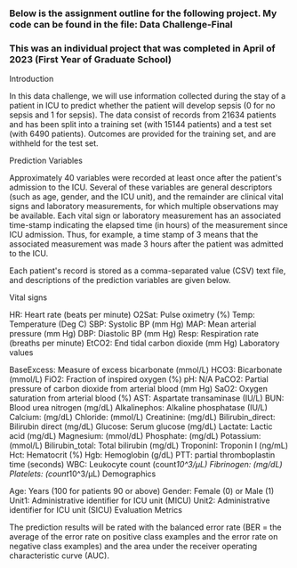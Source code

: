 ### Below is the assignment outline for the following project. My code can be found in the file: Data Challenge-Final

### This was an individual project that was completed in April of 2023 (First Year of Graduate School)




Introduction

In this data challenge, we will use information collected during the stay of a patient in ICU to predict whether the patient will develop sepsis (0 for no sepsis and 1 for sepsis).  The data consist of records from 21634 patients and has been split into a training set (with 15144 patients) and a test set (with 6490 patients).  Outcomes are provided for the training set, and are withheld for the test set.

Prediction Variables

Approximately 40 variables were recorded at least once after the patient's admission to the ICU.  Several of these variables are general descriptors (such as age, gender, and the ICU unit), and the remainder are clinical vital signs and laboratory measurements, for which multiple observations may be available.  Each vital sign or laboratory measurement has an associated time-stamp indicating the elapsed time (in hours) of the measurement since ICU admission.  Thus, for example, a time stamp of 3 means that the associated measurement was made 3 hours after the patient was admitted to the ICU.

Each patient's record is stored as a comma-separated value (CSV) text file, and descriptions of the prediction variables are given below.

Vital signs

HR: Heart rate (beats per minute)
O2Sat: Pulse oximetry (%)
Temp: Temperature (Deg C)
SBP: Systolic BP (mm Hg)
MAP: Mean arterial pressure (mm Hg)
DBP: Diastolic BP (mm Hg)
Resp: Respiration rate (breaths per minute)
EtCO2: End tidal carbon dioxide (mm Hg)
Laboratory values

BaseExcess: Measure of excess bicarbonate (mmol/L)
HCO3: Bicarbonate (mmol/L)
FiO2: Fraction of inspired oxygen (%)
pH: N/A
PaCO2: Partial pressure of carbon dioxide from arterial blood (mm Hg)
SaO2: Oxygen saturation from arterial blood (%)
AST: Aspartate transaminase (IU/L)
BUN: Blood urea nitrogen (mg/dL)
Alkalinephos: Alkaline phosphatase (IU/L)
Calcium: (mg/dL)
Chloride: (mmol/L)
Creatinine: (mg/dL)
Bilirubin_direct: Bilirubin direct (mg/dL)
Glucose: Serum glucose (mg/dL)
Lactate: Lactic acid (mg/dL)
Magnesium: (mmol/dL)
Phosphate: (mg/dL)
Potassium: (mmol/L)
Bilirubin_total: Total bilirubin (mg/dL)
TroponinI: Troponin I (ng/mL)
Hct: Hematocrit (%)
Hgb: Hemoglobin (g/dL)
PTT: partial thromboplastin time (seconds)
WBC: Leukocyte count (count*10^3/µL)
Fibrinogen: (mg/dL)
Platelets: (count*10^3/µL)
Demographics

Age: Years (100 for patients 90 or above)
Gender: Female (0) or Male (1)
Unit1: Administrative identifier for ICU unit (MICU)
Unit2: Administrative identifier for ICU unit (SICU)
Evaluation Metrics

The prediction results will be rated with the balanced error rate (BER = the average of the error rate on positive class examples and the error rate on negative class examples) and the area under the receiver operating characteristic curve (AUC).

